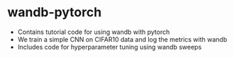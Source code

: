 # wandb-pytorch
 - Contains tutorial code for using wandb with pytorch
 - We train a simple CNN on CIFAR10 data and log the metrics with wandb
 - Includes code for hyperparameter tuning using wandb sweeps
